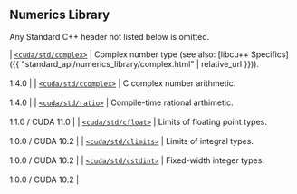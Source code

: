 ## Numerics Library

Any Standard C++ header not listed below is omitted.

| [`<cuda/std/complex>`](https://en.cppreference.com/w/cpp/header/complex)   | Complex number type (see also: [libcu++ Specifics]({{ "standard_api/numerics_library/complex.html" | relative_url }})). <br/><br/> 1.4.0 |
| [`<cuda/std/ccomplex>`](https://en.cppreference.com/w/cpp/header/ccomplex) | C complex number arithmetic.      <br/><br/> 1.4.0 |
| [`<cuda/std/ratio>`](https://en.cppreference.com/w/cpp/header/ratio)       | Compile-time rational arthimetic. <br/><br/> 1.1.0 / CUDA 11.0 |
| [`<cuda/std/cfloat>`](https://en.cppreference.com/w/cpp/header/cfloat)     | Limits of floating point types.   <br/><br/> 1.0.0 / CUDA 10.2 |
| [`<cuda/std/climits>`](https://en.cppreference.com/w/cpp/header/climits)   | Limits of integral types.         <br/><br/> 1.0.0 / CUDA 10.2 |
| [`<cuda/std/cstdint>`](https://en.cppreference.com/w/cpp/header/cstdint)   | Fixed-width integer types.        <br/><br/> 1.0.0 / CUDA 10.2 |


[`<cuda/std/complex>`]: https://en.cppreference.com/w/cpp/header/complex
[`<cuda/std/ccomplex>`]: https://en.cppreference.com/w/cpp/header/ccomplex
[`<cuda/std/ratio>`]: https://en.cppreference.com/w/cpp/header/ratio
[`<cuda/std/cfloat>`]: https://en.cppreference.com/w/cpp/header/cfloat
[`<cuda/std/climits>`]: https://en.cppreference.com/w/cpp/header/climits
[`<cuda/std/cstdint>`]: https://en.cppreference.com/w/cpp/header/cstdint
